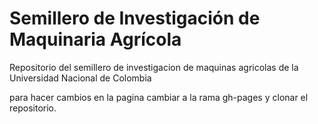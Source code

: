 # Semillero de Investigación de Maquinaria Agrícola
Repositorio del semillero de investigacion de maquinas agricolas de la Universidad Nacional de Colombia

para hacer cambios en la pagina cambiar a la rama gh-pages y clonar el repositorio.
